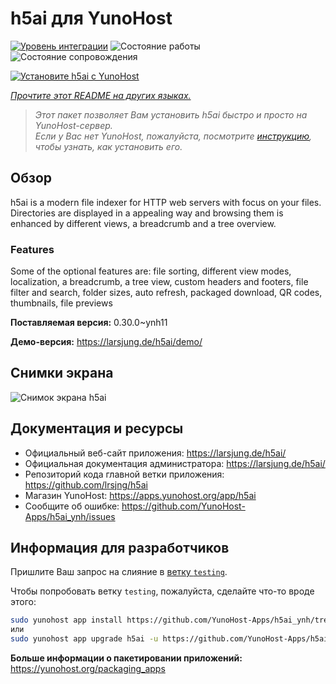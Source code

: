 <!--
Важно: этот README был автоматически сгенерирован <https://github.com/YunoHost/apps/tree/master/tools/readme_generator>
Он НЕ ДОЛЖЕН редактироваться вручную.
-->

# h5ai для YunoHost

[![Уровень интеграции](https://dash.yunohost.org/integration/h5ai.svg)](https://ci-apps.yunohost.org/ci/apps/h5ai/) ![Состояние работы](https://ci-apps.yunohost.org/ci/badges/h5ai.status.svg) ![Состояние сопровождения](https://ci-apps.yunohost.org/ci/badges/h5ai.maintain.svg)

[![Установите h5ai с YunoHost](https://install-app.yunohost.org/install-with-yunohost.svg)](https://install-app.yunohost.org/?app=h5ai)

*[Прочтите этот README на других языках.](./ALL_README.md)*

> *Этот пакет позволяет Вам установить h5ai быстро и просто на YunoHost-сервер.*  
> *Если у Вас нет YunoHost, пожалуйста, посмотрите [инструкцию](https://yunohost.org/install), чтобы узнать, как установить его.*

## Обзор

h5ai is a modern file indexer for HTTP web servers with focus on your files. Directories are displayed in a appealing way and browsing them is enhanced by different views, a breadcrumb and a tree overview.

### Features

Some of the optional features are: file sorting, different view modes, localization, a breadcrumb, a tree view, custom headers and footers, file filter and search, folder sizes, auto refresh, packaged download, QR codes, thumbnails, file previews


**Поставляемая версия:** 0.30.0~ynh11

**Демо-версия:** <https://larsjung.de/h5ai/demo/>

## Снимки экрана

![Снимок экрана h5ai](./doc/screenshots/screenshot.jpg)

## Документация и ресурсы

- Официальный веб-сайт приложения: <https://larsjung.de/h5ai/>
- Официальная документация администратора: <https://larsjung.de/h5ai/>
- Репозиторий кода главной ветки приложения: <https://github.com/lrsjng/h5ai>
- Магазин YunoHost: <https://apps.yunohost.org/app/h5ai>
- Сообщите об ошибке: <https://github.com/YunoHost-Apps/h5ai_ynh/issues>

## Информация для разработчиков

Пришлите Ваш запрос на слияние в [ветку `testing`](https://github.com/YunoHost-Apps/h5ai_ynh/tree/testing).

Чтобы попробовать ветку `testing`, пожалуйста, сделайте что-то вроде этого:

```bash
sudo yunohost app install https://github.com/YunoHost-Apps/h5ai_ynh/tree/testing --debug
или
sudo yunohost app upgrade h5ai -u https://github.com/YunoHost-Apps/h5ai_ynh/tree/testing --debug
```

**Больше информации о пакетировании приложений:** <https://yunohost.org/packaging_apps>

